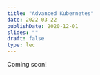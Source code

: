 ```yaml
---
title: "Advanced Kubernetes"
date: 2022-03-22
publishDate: 2020-12-01
slides: ""
draft: false
type: lec
---
```


Coming soon!

